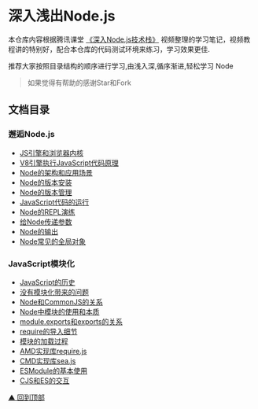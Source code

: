 # 深入浅出Node.js

本仓库内容根据腾讯课堂 [《深入Node.js技术栈》](https://ke.qq.com/course/3025600) 视频整理的学习笔记，视频教程讲的特别好，配合本仓库的代码测试环境来练习，学习效果更佳.

推荐大家按照目录结构的顺序进行学习,由浅入深,循序渐进,轻松学习 Node

> 如果觉得有帮助的感谢Star和Fork

## 文档目录

### 邂逅Node.js
  * [JS引擎和浏览器内核](01_邂逅Node.js/md/01-JS引擎和浏览器内核.md)
  * [V8引擎执行JavaScript代码原理](01_邂逅Node.js/md/02-V8引擎执行JavaScript代码原理.md)
  * [Node的架构和应用场景](01_邂逅Node.js/md/03-Node的架构和应用场景.md)
  * [Node的版本安装](01_邂逅Node.js/md/04-Node的版本安装.md)
  * [Node的版本管理](01_邂逅Node.js/md/05-Node的版本管理.md)
  * [JavaScript代码的运行](01_邂逅Node.js/md/06-JavaScript代码的运行.md)
  * [Node的REPL演练](01_邂逅Node.js/md/07-Node的REPL演练.md)
  * [给Node传递参数](01_邂逅Node.js/md/08-给Node传递参数.md)
  * [Node的输出](01_邂逅Node.js/md/09-Node的输出.md)
  * [Node常见的全局对象](01_邂逅Node.js/md/10-Node常见的全局对象.md)

### JavaScript模块化

  * [JavaScript的历史](02_JavaScript模块化/md/01-JavaScript的历史.md)
  * [没有模块化带来的问题](02_JavaScript模块化/md/02-没有模块化带来的问题.md)
  * [Node和CommonJS的关系](02_JavaScript模块化/md/03-Node和CommonJS的关系.md)
  * [Node中模块的使用和本质](02_JavaScript模块化/md/04-Node中模块的使用和本质.md)
  * [module.exports和exports的关系](02_JavaScript模块化/md/05-module.exports和exports的关系.md)
  * [require的导入细节](02_JavaScript模块化/md/06-require的导入细节.md)
  * [模块的加载过程](02_JavaScript模块化/md/07-模块的加载过程.md)
  * [AMD实现库require.js](02_JavaScript模块化/md/08-AMD实现库require.js.md)
  * [CMD实现库sea.js](02_JavaScript模块化/md/09-CMD实现库sea.js.md)
  * [ESModule的基本使用](02_JavaScript模块化/md/10-ES-Module的基本使用.md)
  * [CJS和ES的交互](02_JavaScript模块化/md/11-CJS和ES的交互.md)



[▲ 回到顶部](#top)